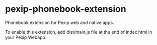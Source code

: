 pexip-phonebook-extension
=========================

Phonebook extension for Pexip web and native apps.

To enable this extension, add dist/main.js file at the end of index.html in your Pexip Webapp.
